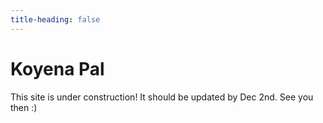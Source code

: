 ```yaml
---
title-heading: false
---
```


# Koyena Pal

This site is under construction! It should be updated by Dec 2nd. See you then :)
